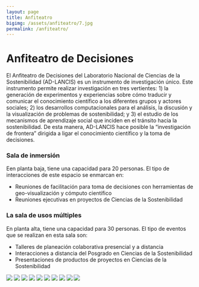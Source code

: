 ```yaml
---
layout: page
title: Anfiteatro
bigimg: /assets/anfiteatro/7.jpg
permalink: /anfiteatro/
---
```


# Anfiteatro de Decisiones

El Anfiteatro de Decisiones del Laboratorio Nacional de Ciencias de la
Sostenibilidad (AD-LANCIS) es un instrumento de investigación
único. Este instrumento permite realizar investigación en tres
vertientes: 1) la generación de experimentos y experiencias sobre cómo
traducir y comunicar el conocimiento científico a los diferentes
grupos y actores sociales; 2) los desarrollos computacionales para el
análisis, la discusión y la visualización de problemas de
sostenibilidad; y 3) el estudio de los mecanismos de aprendizaje
social que inciden en el tránsito hacia la sostenibilidad. De esta
manera, AD-LANCIS hace posible la “investigación de frontera” dirigida
a ligar el conocimiento científico y la toma de decisiones.


### Sala de inmersión

Een planta baja, tiene una capacidad para 20 personas. El tipo de interacciones de este espacio se enmarcan en:

- Reuniones de facilitación para toma de decisiones con herramientas de geo-visualización y cómputo científico
- Reuniones ejecutivas en proyectos de Ciencias de la Sostenibilidad

### La sala de usos múltiples

En planta alta, tiene una capacidad para 30 personas. El tipo de eventos que se realizan en esta sala son:

- Talleres de planeación colaborativa presencial y a distancia
- Interacciones a distancia del Posgrado en Ciencias de la Sostenibilidad
- Presentaciones de productos de proyectos en Ciencias de la Sostenibilidad

<img src="/assets/anfiteatro/8.jpeg"/>
<img src="/assets/anfiteatro/9.jpeg"/>
<img src="/assets/anfiteatro/10.jpeg"/>
<img src="/assets/anfiteatro/4.jpeg"/>
<img src="/assets/anfiteatro/5.jpeg"/>
<img src="/assets/anfiteatro/7.jpeg"/>
<img src="/assets/anfiteatro/1.jpeg"/>
<img src="/assets/anfiteatro/2.jpeg"/>
<img src="/assets/anfiteatro/3.jpeg"/>
<img src="/assets/anfiteatro/6.jpeg"/>
